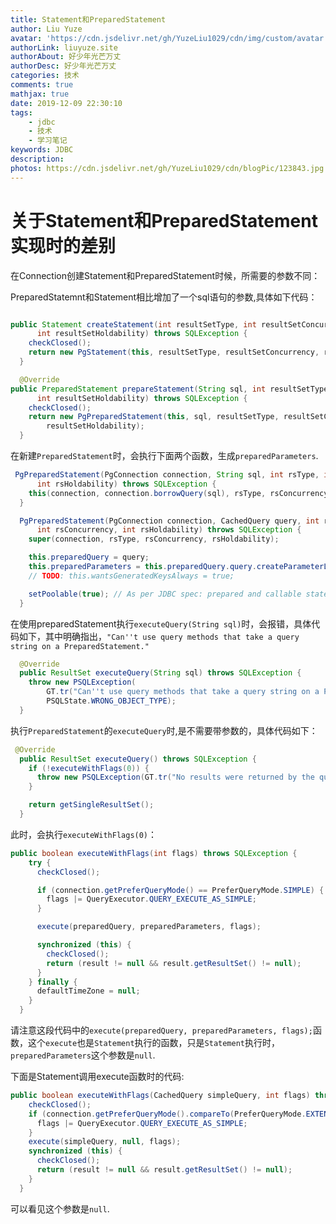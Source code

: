 ```yaml
---
title: Statement和PreparedStatement
author: Liu Yuze
avatar: 'https://cdn.jsdelivr.net/gh/YuzeLiu1029/cdn/img/custom/avatar.jpg'
authorLink: liuyuze.site
authorAbout: 好少年光芒万丈
authorDesc: 好少年光芒万丈
categories: 技术
comments: true
mathjax: true
date: 2019-12-09 22:30:10
tags: 
    - jdbc
    - 技术
    - 学习笔记
keywords: JDBC
description:
photos: https://cdn.jsdelivr.net/gh/YuzeLiu1029/cdn/blogPic/123843.jpg
---
```


# 关于Statement和PreparedStatement实现时的差别

在Connection创建Statement和PreparedStatement时候，所需要的参数不同：

PreparedStatemnt和Statement相比增加了一个sql语句的参数,具体如下代码：


```java

public Statement createStatement(int resultSetType, int resultSetConcurrency,
      int resultSetHoldability) throws SQLException {
    checkClosed();
    return new PgStatement(this, resultSetType, resultSetConcurrency, resultSetHoldability);
  }

  @Override
public PreparedStatement prepareStatement(String sql, int resultSetType, int resultSetConcurrency,
      int resultSetHoldability) throws SQLException {
    checkClosed();
    return new PgPreparedStatement(this, sql, resultSetType, resultSetConcurrency,
        resultSetHoldability);
  }
```

在新建```PreparedStatement```时，会执行下面两个函数，生成```preparedParameters```.

```java
 PgPreparedStatement(PgConnection connection, String sql, int rsType, int rsConcurrency,
      int rsHoldability) throws SQLException {
    this(connection, connection.borrowQuery(sql), rsType, rsConcurrency, rsHoldability);
  }

  PgPreparedStatement(PgConnection connection, CachedQuery query, int rsType,
      int rsConcurrency, int rsHoldability) throws SQLException {
    super(connection, rsType, rsConcurrency, rsHoldability);

    this.preparedQuery = query;
    this.preparedParameters = this.preparedQuery.query.createParameterList();
    // TODO: this.wantsGeneratedKeysAlways = true;

    setPoolable(true); // As per JDBC spec: prepared and callable statements are poolable by
  }
```
在使用preparedStatement执行```executeQuery(String sql)```时，会报错，具体代码如下，其中明确指出，```"Can''t use query methods that take a query string on a PreparedStatement."```

```java
  @Override
  public ResultSet executeQuery(String sql) throws SQLException {
    throw new PSQLException(
        GT.tr("Can''t use query methods that take a query string on a PreparedStatement."),
        PSQLState.WRONG_OBJECT_TYPE);
  }
```
执行```PreparedStatement```的```executeQuery```时,是不需要带参数的，具体代码如下：

```java
 @Override
  public ResultSet executeQuery() throws SQLException {
    if (!executeWithFlags(0)) {
      throw new PSQLException(GT.tr("No results were returned by the query."), PSQLState.NO_DATA);
    }

    return getSingleResultSet();
  }
```
此时，会执行```executeWithFlags(0)```：

```java
public boolean executeWithFlags(int flags) throws SQLException {
    try {
      checkClosed();

      if (connection.getPreferQueryMode() == PreferQueryMode.SIMPLE) {
        flags |= QueryExecutor.QUERY_EXECUTE_AS_SIMPLE;
      }

      execute(preparedQuery, preparedParameters, flags);

      synchronized (this) {
        checkClosed();
        return (result != null && result.getResultSet() != null);
      }
    } finally {
      defaultTimeZone = null;
    }
  }
```
请注意这段代码中的```execute(preparedQuery, preparedParameters, flags);```函数，这个```execute```也是```Statement```执行的函数，只是```Statement```执行时，```preparedParameters```这个参数是```null```.

下面是Statement调用execute函数时的代码:

```java
public boolean executeWithFlags(CachedQuery simpleQuery, int flags) throws SQLException {
    checkClosed();
    if (connection.getPreferQueryMode().compareTo(PreferQueryMode.EXTENDED) < 0) {
      flags |= QueryExecutor.QUERY_EXECUTE_AS_SIMPLE;
    }
    execute(simpleQuery, null, flags);
    synchronized (this) {
      checkClosed();
      return (result != null && result.getResultSet() != null);
    }
  }

```
可以看见这个参数是```null```.



